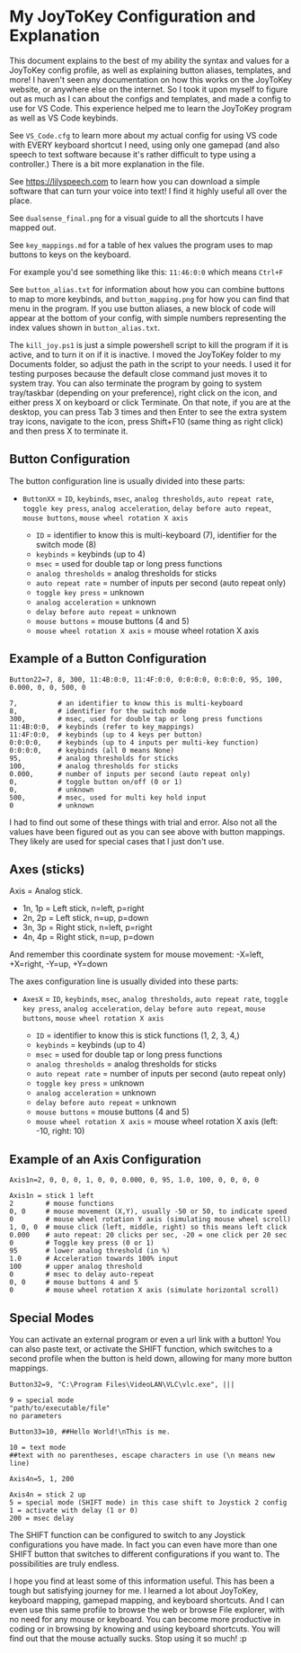 My JoyToKey Configuration and Explanation
============================

This document explains to the best of my ability the syntax and values for a JoyToKey config profile, as well as explaining button aliases, templates, and more! I haven't seen any documentation on how this works on the JoyToKey website, or anywhere else on the internet. So I took it upon myself to figure out as much as I can about the configs and templates, and made a config to use for VS Code. This experience helped me to learn the JoyToKey program as well as VS Code keybinds.

See `VS_Code.cfg` to learn more about my actual config for using VS code with EVERY keyboard shortcut I need, using only one gamepad (and also speech to text software because it's rather difficult to type using a controller.) There is a bit more explanation in the file.

 See https://lilyspeech.com to learn how you can download a simple software that can turn your voice into text! I find it highly useful all over the place.

See `dualsense_final.png` for a visual guide to all the shortcuts I have mapped out.

See `key_mappings.md` for a table of hex values the program uses to map buttons to keys on the keyboard.

For example you'd see something like this: `11:46:0:0` which means `Ctrl+F`

See `button_alias.txt` for information about how you can combine buttons to map to more keybinds, and `button_mapping.png` for how you can find that menu in the program. If you use button aliases, a new block of code will appear at the bottom of your config, with simple numbers representing the index values shown in `button_alias.txt`.

The `kill_joy.ps1` is just a simple powershell script to kill the program if it is active, and to turn it on if it is inactive. I moved the JoyToKey folder to my Documents folder, so adjust the path in the script to your needs. I used it for testing purposes because the default close command just moves it to system tray. You can also terminate the program by going to system tray/taskbar (depending on your preference), right click on the icon, and either press X on keyboard or click Terminate. On that note, if you are at the desktop, you can press Tab 3 times and then Enter to see the extra system tray icons, navigate to the icon, press Shift+F10 (same thing as right click) and then press X to terminate it.

Button Configuration
-------------------
The button configuration line is usually divided into these parts:

*   `ButtonXX` = `ID`, `keybinds`, `msec`, `analog thresholds`, `auto repeat rate`, `toggle key press`, `analog acceleration`, `delay before auto repeat`, `mouse buttons`, `mouse wheel rotation X axis`

    *   `ID` = identifier to know this is multi-keyboard (7), identifier for the switch mode (8)
    *   `keybinds` = keybinds (up to 4)
    *   `msec` = used for double tap or long press functions
    *   `analog thresholds` = analog thresholds for sticks
    *   `auto repeat rate` = number of inputs per second (auto repeat only)
    *   `toggle key press` = unknown
    *   `analog acceleration` = unknown
    *   `delay before auto repeat` = unknown
    *   `mouse buttons` = mouse buttons (4 and 5)
    *   `mouse wheel rotation X axis` = mouse wheel rotation X axis

Example of a Button Configuration
--------------------------------
`Button22=7, 8, 300, 11:4B:0:0, 11:4F:0:0, 0:0:0:0, 0:0:0:0, 95, 100, 0.000, 0, 0, 500, 0`


    7,          # an identifier to know this is multi-keyboard
    8,          # identifier for the switch mode
    300,        # msec, used for double tap or long press functions
    11:4B:0:0,  # keybinds (refer to key_mappings)
    11:4F:0:0,  # keybinds (up to 4 keys per button)
    0:0:0:0,    # keybinds (up to 4 inputs per multi-key function)
    0:0:0:0,    # keybinds (all 0 means None)
    95,         # analog thresholds for sticks
    100,        # analog thresholds for sticks
    0.000,      # number of inputs per second (auto repeat only)
    0,          # toggle button on/off (0 or 1)
    0,          # unknown
    500,        # msec, used for multi key hold input 
    0           # unknown

I had to find out some of these things with trial and error. Also not all the values have been figured out as you can see above with button mappings. They likely are used for special cases that I just don't use.

Axes (sticks)
-------------
Axis = Analog stick.
- 1n, 1p = Left stick, n=left, p=right
- 2n, 2p = Left stick, n=up, p=down
- 3n, 3p = Right stick, n=left, p=right
- 4n, 4p = Right stick, n=up, p=down


And remember this coordinate system for mouse movement: -X=left, +X=right, -Y=up, +Y=down

The axes configuration line is usually divided into these parts:

*   `AxesX` = `ID`, `keybinds`, `msec`, `analog thresholds`, `auto repeat rate`, `toggle key press`, `analog acceleration`, `delay before auto repeat`, `mouse buttons`, `mouse wheel rotation X axis`

    *   `ID` = identifier to know this is stick functions (1, 2, 3, 4,)
    *   `keybinds` = keybinds (up to 4)
    *   `msec` = used for double tap or long press functions
    *   `analog thresholds` = analog thresholds for sticks
    *   `auto repeat rate` = number of inputs per second (auto repeat only)
    *   `toggle key press` = unknown
    *   `analog acceleration` = unknown
    *   `delay before auto repeat` = unknown
    *   `mouse buttons` = mouse buttons (4 and 5)
    *   `mouse wheel rotation X axis` = mouse wheel rotation X axis (left: -10, right: 10)

Example of an Axis Configuration
--------------------------------

`Axis1n=2, 0, 0, 0, 1, 0, 0, 0.000, 0, 95, 1.0, 100, 0, 0, 0, 0`

    Axis1n = stick 1 left
    2        # mouse functions
    0, 0     # mouse movement (X,Y), usually -50 or 50, to indicate speed
    0        # mouse wheel rotation Y axis (simulating mouse wheel scroll)
    1, 0, 0  # mouse click (left, middle, right) so this means left click
    0.000    # auto repeat: 20 clicks per sec, -20 = one click per 20 sec
    0        # Toggle key press (0 or 1)
    95       # lower analog threshold (in %)
    1.0      # Acceleration towards 100% input
    100      # upper analog threshold
    0        # msec to delay auto-repeat
    0, 0     # mouse buttons 4 and 5
    0        # mouse wheel rotation X axis (simulate horizontal scroll)


Special Modes
--------------
You can activate an external program or even a url link with a button! You can also paste text, or activate the SHIFT function, which switches to a second profile when the button is held down, allowing for many more button mappings.

`Button32=9, "C:\Program Files\VideoLAN\VLC\vlc.exe", |||`

    9 = special mode
    "path/to/executable/file"
    no parameters

`Button33=10, ##Hello World!\nThis is me.`

    10 = text mode
    ##text with no parentheses, escape characters in use (\n means new line)

`Axis4n=5, 1, 200`

    Axis4n = stick 2 up
    5 = special mode (SHIFT mode) in this case shift to Joystick 2 config
    1 = activate with delay (1 or 0)
    200 = msec delay

The SHIFT function can be configured to switch to any Joystick configurations you have made. In fact you can even have more than one SHIFT button that switches to different configurations if you want to. The possibilities are truly endless.

I hope you find at least some of this information useful. This has been a tough but satisfying journey for me. I learned a lot about JoyToKey, keyboard mapping, gamepad mapping, and keyboard shortcuts. And I can even use this same profile to browse the web or browse File explorer, with no need for any mouse or keyboard. You can become more productive in coding or in browsing by knowing and using keyboard shortcuts. You will find out that the mouse actually sucks. Stop using it so much! :p